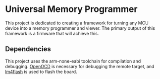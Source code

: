# Universal Memory Programmer
This project is dedicated to creating a framework for turning any MCU device
into a memory programmer and viewer. The primary output of this framework is 
a firmware that will achieve this.

## Dependencies

This project uses the arm-none-eabi toolchain for compilation and debugging. [OpenOCD](https://github.com/openocd-org/openocd.git) is necessary for debugging the remote target, and [lm4flash](https://github.com/utzig/lm4tools.git) is used to flash the board.

